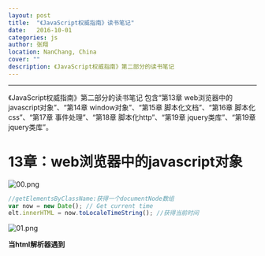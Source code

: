 ```yaml
---
layout: post
title:  "《JavaScript权威指南》读书笔记"
date:   2016-10-01
categories: js
author: 张翔
location: NanChang, China
cover: ""
description: 《JavaScript权威指南》第二部分的读书笔记
---
```

---
《JavaScript权威指南》第二部分的读书笔记
包含“第13章 web浏览器中的javascript对象”、“第14章 window对象”、“第15章 脚本化文档”、“第16章 脚本化css”、“第17章 事件处理”、“第18章 脚本化http”、“第19章 jquery类库”、“第19章 jquery类库”。


# 13章：web浏览器中的javascript对象

![00.png](https://myblog-images1.oss-cn-beijing.aliyuncs.com/images/js-guide/00.png)

```javascript
//getElementsByClassName:获得一个documentNode数组
var now = new Date(); // Get current time
elt.innerHTML = now.toLocaleTimeString(); //获得当前时间
```

![01.png](https://myblog-images1.oss-cn-beijing.aliyuncs.com/images/js-guide/01.png)

**当html解析器遇到<script>标签时，它必须先执行脚本，然后再恢复文档的解析和渲染。**

![02.png](https://myblog-images1.oss-cn-beijing.aliyuncs.com/images/js-guide/02.png)

# 14章：window对象

![03.png](https://myblog-images1.oss-cn-beijing.aliyuncs.com/images/js-guide/03.png)

![04.png](https://myblog-images1.oss-cn-beijing.aliyuncs.com/images/js-guide/04.png)

# 15章：脚本化文档

### 节点树和元素树的区别

**节点树**：遍历DOM树中的节点，包含元素节点之外的其他节点，如注释节点、文字节点（包括之间的空格）等
属性有：**parentNode**，**childNodes**，**firstChild**，**lastChild**，**nextSibling**，**previousSibling**

![05.png](https://myblog-images1.oss-cn-beijing.aliyuncs.com/images/js-guide/05.png)

元素树：遍历DOM树中的元素（element）节点，而不包含元素节点之外的其他节点，如注释节点、文字节点（包括之间的空格） 等。属性有如下：

![06.png](https://myblog-images1.oss-cn-beijing.aliyuncs.com/images/js-guide/06.png)

```html
<div id="container">    
	这里是文字节点。    
	<br/>    
	<!-- 这里是注释文字 -->    
	<div>这个是真正的节点。</div>    
	<mxh>自定义标签被认可吗？</mxh>
</div>
<script>
	window.onload  = function () {
	    var container = document.getElementById("container");
	    console.log(container.childNodes);
	    console.log(container.children);
	}
</script>
```
**结果如下：**
![07.png](https://myblog-images1.oss-cn-beijing.aliyuncs.com/images/js-guide/07.png)

# 15.4.1 HTML属性作为Element的属性

![08.png](https://myblog-images1.oss-cn-beijing.aliyuncs.com/images/js-guide/08.png)

#15.4.2 获取和设置非标准HTML属性

![09.png](https://myblog-images1.oss-cn-beijing.aliyuncs.com/images/js-guide/09.png)

# 15.4.3 数据集属性

![10.png](https://myblog-images1.oss-cn-beijing.aliyuncs.com/images/js-guide/10.png)

![11.png](https://myblog-images1.oss-cn-beijing.aliyuncs.com/images/js-guide/11.png)

# 15.5.1 作为HTML的元素内容

![12.png](https://myblog-images1.oss-cn-beijing.aliyuncs.com/images/js-guide/12.png)

# 15.5.2 作为纯文本的元素内容

![13.png](https://myblog-images1.oss-cn-beijing.aliyuncs.com/images/js-guide/13.png)

# 15.6 创建、插入和删除节点

![14.png](https://myblog-images1.oss-cn-beijing.aliyuncs.com/images/js-guide/14.png)

# 15.6.2 插入节点

![15.png](https://myblog-images1.oss-cn-beijing.aliyuncs.com/images/js-guide/15.png)

**insertBefore用法实例**  

# 15.6.3 删除和替换节点

![16.png](https://myblog-images1.oss-cn-beijing.aliyuncs.com/images/js-guide/16.png)

# 16章：脚本化CSS
设置元素的style属性，直接`e.style.property="";`
元素的Style属性代表了元素的内联样式。
获取元素的style属性，代码需要很强的css解析能力，不能直接获取`var p=e.style.property;`如下：

![17.png](https://myblog-images1.oss-cn-beijing.aliyuncs.com/images/js-guide/17.png)

# 17章：事件处理
## 2.Window事件
![18.png](https://myblog-images1.oss-cn-beijing.aliyuncs.com/images/js-guide/18.png)

```javascript
window.onbeforeunload = function(event) {
     return confirm("确定退出吗");
}
```

![19.png](https://myblog-images1.oss-cn-beijing.aliyuncs.com/images/js-guide/19.png)

## addEventListener 和 removeEventListener

![20.png](https://myblog-images1.oss-cn-beijing.aliyuncs.com/images/js-guide/20.png)

## attachEvent和detachEvent

![21.png](https://myblog-images1.oss-cn-beijing.aliyuncs.com/images/js-guide/21.png)

## 17.3事件处理程序的调用

![22.png](https://myblog-images1.oss-cn-beijing.aliyuncs.com/images/js-guide/22.png)

![23.png](https://myblog-images1.oss-cn-beijing.aliyuncs.com/images/js-guide/23.png)

![24.png](https://myblog-images1.oss-cn-beijing.aliyuncs.com/images/js-guide/24.png)

![25.png](https://myblog-images1.oss-cn-beijing.aliyuncs.com/images/js-guide/25.png)

![26.png](https://myblog-images1.oss-cn-beijing.aliyuncs.com/images/js-guide/26.png)

## 冒泡的例外情况

![27.png](https://myblog-images1.oss-cn-beijing.aliyuncs.com/images/js-guide/27.png)

## 17.4文档加载事件

![28.png](https://myblog-images1.oss-cn-beijing.aliyuncs.com/images/js-guide/28.png)

## 17.5鼠标事件

![29.png](https://myblog-images1.oss-cn-beijing.aliyuncs.com/images/js-guide/29.png)

![30.png](https://myblog-images1.oss-cn-beijing.aliyuncs.com/images/js-guide/30.png)

## 拖动函数

![31.png](https://myblog-images1.oss-cn-beijing.aliyuncs.com/images/js-guide/31.png)

# 18章：脚本化http

![32.png](https://myblog-images1.oss-cn-beijing.aliyuncs.com/images/js-guide/32.png)

## AJAX终止ajxa请求
xhr.abort();

# 20章：客户端存储

![33.png](https://myblog-images1.oss-cn-beijing.aliyuncs.com/images/js-guide/33.png)

**其他浏览器兼容的写法如下**
![34.png](https://myblog-images1.oss-cn-beijing.aliyuncs.com/images/js-guide/34.png)

## 20.1.3存储事件

![35.png](https://myblog-images1.oss-cn-beijing.aliyuncs.com/images/js-guide/35.png)